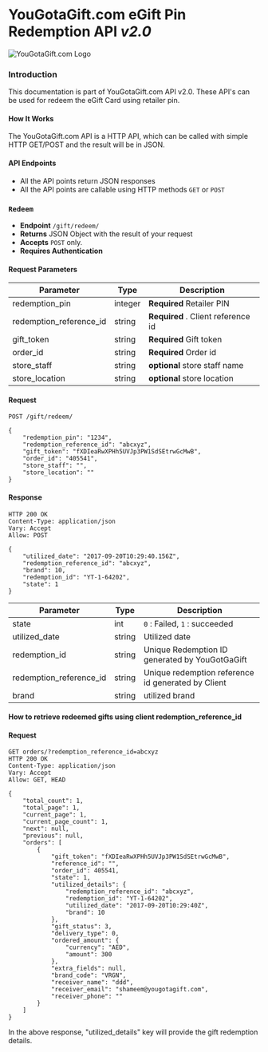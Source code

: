 # YouGotaGift.com eGift Pin Redemption API _v2.0_

![YouGotaGift.com Logo](https://cdn.yougotagift.com/static/img/yougotagift.png)


### Introduction

This documentation is part of YouGotaGift.com API v2.0. These API's can be used for redeem the eGift Card using retailer pin.

#### How It Works

The YouGotaGift.com API is a HTTP API, which can be called with simple HTTP GET/POST and the result will be in JSON.

#### API Endpoints

* All the API points return JSON responses
* All the API points are callable using HTTP methods `GET` or `POST`

### `Redeem`
- **Endpoint** `/gift/redeem/`
- **Returns** JSON Object with the result of your request
- **Accepts** `POST` only.
- **Requires Authentication**

#### Request Parameters
| Parameter    | Type | Description   |
| ------------ | ---- | ------------- |
| redemption_pin | integer | **Required** Retailer PIN |
| redemption_reference_id | string | **Required**  . Client reference id |
| gift_token | string | **Required**  Gift token 
| order_id | string | **Required**  Order id |
| store_staff | string | **optional**  store staff name|
| store_location | string | **optional**  store location|

#### Request

    POST /gift/redeem/

    {
        "redemption_pin": "1234",
        "redemption_reference_id": "abcxyz",
        "gift_token": "fXDIeaRwXPHh5UVJp3PW1SdSEtrwGcMwB",
        "order_id": "405541",
        "store_staff": "",
        "store_location": ""
    }


#### Response     
    HTTP 200 OK
    Content-Type: application/json
    Vary: Accept
    Allow: POST

    {
        "utilized_date": "2017-09-20T10:29:40.156Z",
        "redemption_reference_id": "abcxyz",
        "brand": 10,
        "redemption_id": "YT-1-64202",
        "state": 1
    }
        
| Parameter    | Type | Description   |
| ------------ | ---- | ------------- |
| state | int | `0` : Failed, `1` : succeeded |
| utilized_date | string | Utilized date  |
| redemption_id | string | Unique Redemption ID generated by YouGotGaGift |
| redemption_reference_id | string | Unique redemption reference id generated by Client |
| brand | string | utilized brand |

#### How to retrieve redeemed gifts using client redemption_reference_id


#### Request

    GET orders/?redemption_reference_id=abcxyz
    HTTP 200 OK
    Content-Type: application/json
    Vary: Accept
    Allow: GET, HEAD

    {
        "total_count": 1,
        "total_page": 1,
        "current_page": 1,
        "current_page_count": 1,
        "next": null,
        "previous": null,
        "orders": [
            {
                "gift_token": "fXDIeaRwXPHh5UVJp3PW1SdSEtrwGcMwB",
                "reference_id": "",
                "order_id": 405541,
                "state": 1,
                "utilized_details": {
                    "redemption_reference_id": "abcxyz",
                    "redemption_id": "YT-1-64202",
                    "utilized_date": "2017-09-20T10:29:40Z",
                    "brand": 10
                },
                "gift_status": 3,
                "delivery_type": 0,
                "ordered_amount": {
                    "currency": "AED",
                    "amount": 300
                },
                "extra_fields": null,
                "brand_code": "VRGN",
                "receiver_name": "ddd",
                "receiver_email": "shameem@yougotagift.com",
                "receiver_phone": ""
            }
        ]
    }

In the above response, "utilized_details" key will provide the gift redemption details.

       
